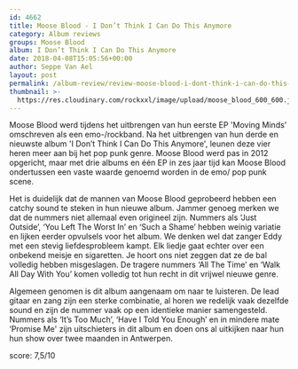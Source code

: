 ```yaml
---
id: 4662
title: Moose Blood - I Don’t Think I Can Do This Anymore
category: Album reviews
groups: Moose Blood
album: I Don’t Think I Can Do This Anymore
date: 2018-04-08T15:05:56+00:00
author: Seppe Van Ael
layout: post
permalink: /album-review/review-moose-blood-i-dont-think-i-can-do-this-anymore/
thumbnail: >-
  https://res.cloudinary.com/rockxxl/image/upload/moose_blood_600_600.jpg
---
```

Moose Blood werd tijdens het uitbrengen van hun eerste EP 'Moving Minds' omschreven als een emo-/rockband. Na het uitbrengen van hun derde en nieuwste album 'I Don’t Think I Can Do This Anymore', leunen deze vier heren meer aan bij het pop punk genre. Moose Blood werd pas in 2012 opgericht, maar met drie albums en één EP in zes jaar tijd kan Moose Blood ondertussen een vaste waarde genoemd worden in de emo/ pop punk scene.

Het is duidelijk dat de mannen van Moose Blood geprobeerd hebben een catchy sound te steken in hun nieuwe album. Jammer genoeg merken we dat de nummers niet allemaal even origineel zijn. Nummers als ‘Just Outside’, ‘You Left The Worst In’ en ‘Such a Shame’ hebben weinig variatie en lijken eerder opvulsels voor het album. We denken wel dat zanger Eddy met een stevig liefdesprobleem kampt. Elk liedje gaat echter over een onbekend meisje en sigaretten. Je hoort ons niet zeggen dat ze de bal volledig hebben misgeslagen. De tragere nummers ‘All The Time’ en ‘Walk All Day With You’ komen volledig tot hun recht in dit vrijwel nieuwe genre.

Algemeen genomen is dit album aangenaam om naar te luisteren. De lead gitaar en zang zijn een sterke combinatie, al horen we redelijk vaak dezelfde sound en zijn de nummer vaak op een identieke manier samengesteld. Nummers als ‘It’s Too Much’, ‘Have I Told You Enough’ en in mindere mate ‘Promise Me' zijn uitschieters in dit album en doen ons al uitkijken naar hun hun show over twee maanden in Antwerpen.

score: 7,5/10
